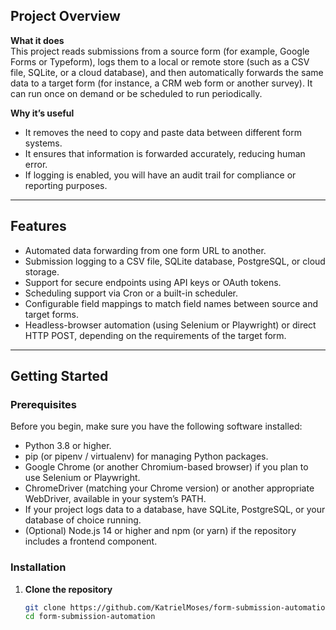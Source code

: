 ## Project Overview

**What it does**  
This project reads submissions from a source form (for example, Google Forms or Typeform), logs them to a local or remote store (such as a CSV file, SQLite, or a cloud database), and then automatically forwards the same data to a target form (for instance, a CRM web form or another survey). It can run once on demand or be scheduled to run periodically.

**Why it’s useful**  
- It removes the need to copy and paste data between different form systems.  
- It ensures that information is forwarded accurately, reducing human error.  
- If logging is enabled, you will have an audit trail for compliance or reporting purposes.

---

## Features

- Automated data forwarding from one form URL to another.  
- Submission logging to a CSV file, SQLite database, PostgreSQL, or cloud storage.  
- Support for secure endpoints using API keys or OAuth tokens.  
- Scheduling support via Cron or a built-in scheduler.  
- Configurable field mappings to match field names between source and target forms.  
- Headless-browser automation (using Selenium or Playwright) or direct HTTP POST, depending on the requirements of the target form.

---

## Getting Started

### Prerequisites

Before you begin, make sure you have the following software installed:

- Python 3.8 or higher.  
- pip (or pipenv / virtualenv) for managing Python packages.  
- Google Chrome (or another Chromium-based browser) if you plan to use Selenium or Playwright.  
- ChromeDriver (matching your Chrome version) or another appropriate WebDriver, available in your system’s PATH.  
- If your project logs data to a database, have SQLite, PostgreSQL, or your database of choice running.  
- (Optional) Node.js 14 or higher and npm (or yarn) if the repository includes a frontend component.

### Installation

1. **Clone the repository**  
   ```bash
   git clone https://github.com/KatrielMoses/form-submission-automation.git
   cd form-submission-automation
